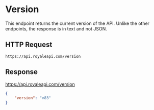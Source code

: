 # Version

This endpoint returns the current version of the API. Unlike the other endpoints, the response is in text and not JSON.

## HTTP Request

`https://api.royaleapi.com/version`

## Response

https://api.royaleapi.com/version

```json
{
    "version": "v83"
}
